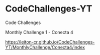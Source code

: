 # CodeChallenges-YT
Code Challenges

Monthly Challenge 1 - Conecta 4

https://leiton-cr.github.io/CodeChallenges-YT/MonthlyChallenge/Conecta4/index

